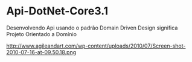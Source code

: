 # Api-DotNet-Core3.1

Desenvolvendo Api usando o padrão Domain Driven Design significa Projeto Orientado a Domínio

http://www.agileandart.com/wp-content/uploads/2010/07/Screen-shot-2010-07-16-at-09.50.18.png
